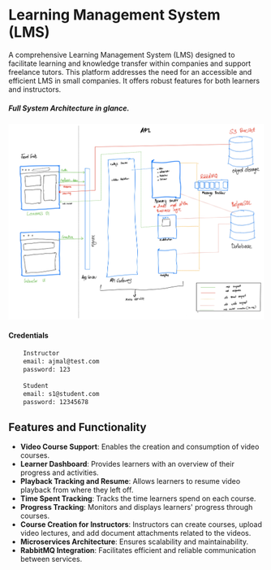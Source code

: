 # Learning Management System (LMS)

A comprehensive Learning Management System (LMS) designed to facilitate learning and knowledge transfer within companies and support freelance tutors. This platform addresses the need for an accessible and efficient LMS in small companies. It offers robust features for both learners and instructors.

##### Full System Architecture in glance.

![alt text](5_6123184313828643108_page-0001.jpg)
#### Credentials
``` 
    Instructor
    email: ajmal@test.com
    password: 123

    Student
    email: s1@student.com
    password: 12345678
 ```
## Features and Functionality
- **Video Course Support**: Enables the creation and consumption of video courses.
- **Learner Dashboard**: Provides learners with an overview of their progress and activities.
- **Playback Tracking and Resume**: Allows learners to resume video playback from where they left off.
- **Time Spent Tracking**: Tracks the time learners spend on each course.
- **Progress Tracking**: Monitors and displays learners' progress through courses.
- **Course Creation for Instructors**: Instructors can create courses, upload video lectures, and add document attachments related to the videos.
- **Microservices Architecture**: Ensures scalability and maintainability.
- **RabbitMQ Integration**: Facilitates efficient and reliable communication between services.
